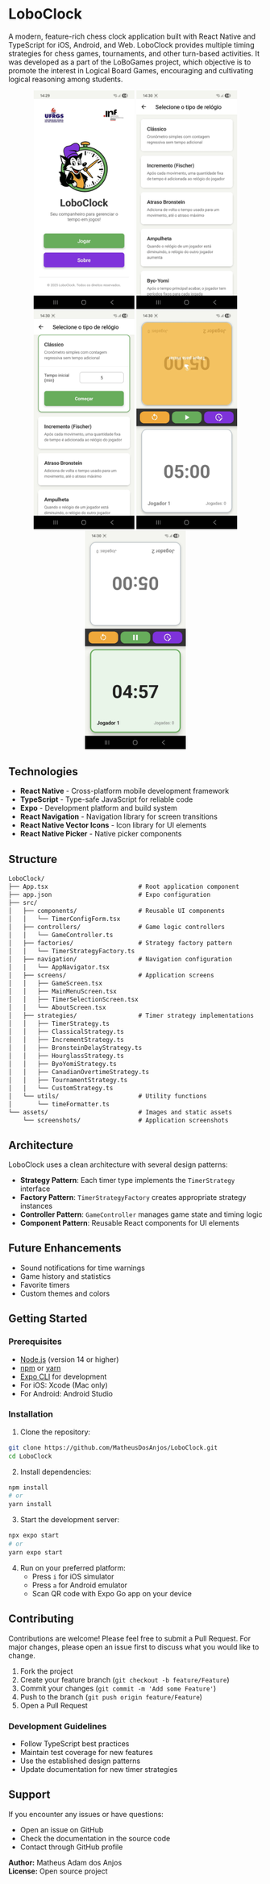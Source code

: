 # LoboClock
A modern, feature-rich chess clock application built with React Native and TypeScript for iOS, Android, and Web. LoboClock provides multiple timing strategies for chess games, tournaments, and other turn-based activities. It was developed as a part of the LoBoGames project, which objective is to promote the interest in Logical Board Games, encouraging and cultivating logical reasoning among students.

<div align="center">
  <img src="assets/screenshots/home_screen.jpeg" width="200" />
  <img src="assets/screenshots/selection_screen.jpeg" width="200" />
  <img src="assets/screenshots/selection_screen_2.jpeg" width="200" />
  <img src="assets/screenshots/game_screen.jpeg" width="200" />
  <img src="assets/screenshots/game_screen_2.jpeg" width="200" />
</div>

## Technologies
- **React Native** - Cross-platform mobile development framework
- **TypeScript** - Type-safe JavaScript for reliable code
- **Expo** - Development platform and build system
- **React Navigation** - Navigation library for screen transitions
- **React Native Vector Icons** - Icon library for UI elements
- **React Native Picker** - Native picker components

## Structure
```
LoboClock/
├── App.tsx                         # Root application component
├── app.json                        # Expo configuration
├── src/
│   ├── components/                 # Reusable UI components
│   │   └── TimerConfigForm.tsx
│   ├── controllers/                # Game logic controllers
│   │   └── GameController.ts
│   ├── factories/                  # Strategy factory pattern
│   │   └── TimerStrategyFactory.ts
│   ├── navigation/                 # Navigation configuration
│   │   └── AppNavigator.tsx
│   ├── screens/                    # Application screens
│   │   ├── GameScreen.tsx
│   │   ├── MainMenuScreen.tsx
│   │   ├── TimerSelectionScreen.tsx
│   │   └── AboutScreen.tsx
│   ├── strategies/                 # Timer strategy implementations
│   │   ├── TimerStrategy.ts
│   │   ├── ClassicalStrategy.ts
│   │   ├── IncrementStrategy.ts
│   │   ├── BronsteinDelayStrategy.ts
│   │   ├── HourglassStrategy.ts
│   │   ├── ByoYomiStrategy.ts
│   │   ├── CanadianOvertimeStrategy.ts
│   │   ├── TournamentStrategy.ts
│   │   └── CustomStrategy.ts
│   └── utils/                      # Utility functions
│       └── timeFormatter.ts
└── assets/                         # Images and static assets
    └── screenshots/                # Application screenshots
```

## Architecture
LoboClock uses a clean architecture with several design patterns:
- **Strategy Pattern**: Each timer type implements the `TimerStrategy` interface
- **Factory Pattern**: `TimerStrategyFactory` creates appropriate strategy instances
- **Controller Pattern**: `GameController` manages game state and timing logic
- **Component Pattern**: Reusable React components for UI elements

## Future Enhancements
- Sound notifications for time warnings
- Game history and statistics
- Favorite timers
- Custom themes and colors

## Getting Started

### Prerequisites
- [Node.js](https://nodejs.org/) (version 14 or higher)
- [npm](https://www.npmjs.com/) or [yarn](https://yarnpkg.com/)
- [Expo CLI](https://docs.expo.dev/get-started/installation/) for development
- For iOS: Xcode (Mac only)
- For Android: Android Studio

### Installation
1. Clone the repository:
```bash
git clone https://github.com/MatheusDosAnjos/LoboClock.git
cd LoboClock
```

2. Install dependencies:
```bash
npm install
# or
yarn install
```

3. Start the development server:
```bash
npx expo start
# or
yarn expo start
```

4. Run on your preferred platform:
   - Press `i` for iOS simulator
   - Press `a` for Android emulator
   - Scan QR code with Expo Go app on your device

## Contributing
Contributions are welcome! Please feel free to submit a Pull Request. For major changes, please open an issue first to discuss what you would like to change.
1. Fork the project
2. Create your feature branch (`git checkout -b feature/Feature`)
3. Commit your changes (`git commit -m 'Add some Feature'`)
4. Push to the branch (`git push origin feature/Feature`)
5. Open a Pull Request

### Development Guidelines
- Follow TypeScript best practices
- Maintain test coverage for new features
- Use the established design patterns
- Update documentation for new timer strategies

## Support
If you encounter any issues or have questions:
- Open an issue on GitHub
- Check the documentation in the source code
- Contact through GitHub profile

**Author:** Matheus Adam dos Anjos  
**License:** Open source project
<!-- This project is open source and available under the [MIT License](LICENSE). -->
